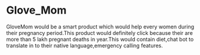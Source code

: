 # Glove_Mom

GloveMom would be a smart product which would help every women during their pregnancy period.This product would definitely click because their are more than 5 lakh pregnant deaths in year.This would contain diet,chat bot to translate in to their native language,emergency calling features.
